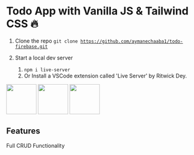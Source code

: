 # Todo App with Vanilla JS & Tailwind CSS 🔥

1. Clone the repo
   <code>git clone https://github.com/aymanechaaba1/todo-firebase.git</code>

2. Start a local dev server
   1. <code>npm i live-server</code>
   2. Or Install a VSCode extension called 'Live Server' by Ritwick Dey.

<div class="flex items-center gap-10 my-5">
  <img src="https://upload.wikimedia.org/wikipedia/commons/thumb/6/6a/JavaScript-logo.png/800px-JavaScript-logo.png" width="80">
  <img src="https://avatars.githubusercontent.com/u/67109815?s=280&v=4" width="80">
  <img src="https://miro.medium.com/v2/resize:fit:300/1*R4c8lHBHuH5qyqOtZb3h-w.png" width="80">
</div>

## Features

Full CRUD Functionality
